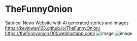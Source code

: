 # TheFunnyOnion
Satirical News Website with Ai generated stories and images
https://kevinwan123.github.io/TheFunnyOnion/
https://thefunnyonion.000webhostapp.com/
![image](https://user-images.githubusercontent.com/114878518/208353354-3c700b7c-248e-4d70-b242-95c43a7d67c8.png)
![image](https://user-images.githubusercontent.com/114878518/208353322-422149fd-ef96-4d2a-bd1c-d34e12aaf601.png)

